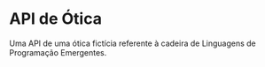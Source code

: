 # API de Ótica
Uma API de uma ótica fictícia referente à cadeira de Linguagens de Programação Emergentes.
